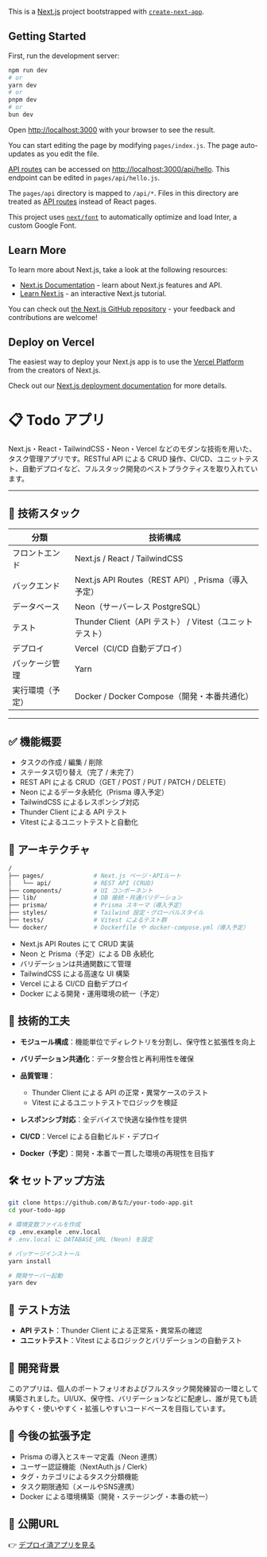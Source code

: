 This is a [Next.js](https://nextjs.org/) project bootstrapped with [`create-next-app`](https://github.com/vercel/next.js/tree/canary/packages/create-next-app).

## Getting Started

First, run the development server:

```bash
npm run dev
# or
yarn dev
# or
pnpm dev
# or
bun dev
```

Open [http://localhost:3000](http://localhost:3000) with your browser to see the result.

You can start editing the page by modifying `pages/index.js`. The page auto-updates as you edit the file.

[API routes](https://nextjs.org/docs/api-routes/introduction) can be accessed on [http://localhost:3000/api/hello](http://localhost:3000/api/hello). This endpoint can be edited in `pages/api/hello.js`.

The `pages/api` directory is mapped to `/api/*`. Files in this directory are treated as [API routes](https://nextjs.org/docs/api-routes/introduction) instead of React pages.

This project uses [`next/font`](https://nextjs.org/docs/basic-features/font-optimization) to automatically optimize and load Inter, a custom Google Font.

## Learn More

To learn more about Next.js, take a look at the following resources:

- [Next.js Documentation](https://nextjs.org/docs) - learn about Next.js features and API.
- [Learn Next.js](https://nextjs.org/learn) - an interactive Next.js tutorial.

You can check out [the Next.js GitHub repository](https://github.com/vercel/next.js/) - your feedback and contributions are welcome!

## Deploy on Vercel

The easiest way to deploy your Next.js app is to use the [Vercel Platform](https://vercel.com/new?utm_medium=default-template&filter=next.js&utm_source=create-next-app&utm_campaign=create-next-app-readme) from the creators of Next.js.

Check out our [Next.js deployment documentation](https://nextjs.org/docs/deployment) for more details.



# 📋 Todo アプリ

Next.js・React・TailwindCSS・Neon・Vercel などのモダンな技術を用いた、タスク管理アプリです。RESTful API による CRUD 操作、CI/CD、ユニットテスト、自動デプロイなど、フルスタック開発のベストプラクティスを取り入れています。

---

## 🚀 技術スタック

| 分類       | 技術構成                                       |
| -------- | ------------------------------------------ |
| フロントエンド  | Next.js / React / TailwindCSS              |
| バックエンド   | Next.js API Routes（REST API）, Prisma（導入予定） |
| データベース   | Neon（サーバーレス PostgreSQL）                    |
| テスト      | Thunder Client（API テスト） / Vitest（ユニットテスト）  |
| デプロイ     | Vercel（CI/CD 自動デプロイ）                       |
| パッケージ管理  | Yarn                                       |
| 実行環境（予定） | Docker / Docker Compose（開発・本番共通化）          |

---

## ✅ 機能概要

* タスクの作成 / 編集 / 削除
* ステータス切り替え（完了 / 未完了）
* REST API による CRUD（GET / POST / PUT / PATCH / DELETE）
* Neon によるデータ永続化（Prisma 導入予定）
* TailwindCSS によるレスポンシブ対応
* Thunder Client による API テスト
* Vitest によるユニットテストと自動化


## 🧠 アーキテクチャ

```bash
/
├── pages/              # Next.js ページ・APIルート
│   └── api/            # REST API (CRUD)
├── components/         # UI コンポーネント
├── lib/                # DB 接続・共通バリデーション
├── prisma/             # Prisma スキーマ（導入予定）
├── styles/             # Tailwind 設定・グローバルスタイル
├── tests/              # Vitest によるテスト群
└── docker/             # Dockerfile や docker-compose.yml（導入予定）
```

* Next.js API Routes にて CRUD 実装
* Neon と Prisma（予定）による DB 永続化
* バリデーションは共通関数にて管理
* TailwindCSS による高速な UI 構築
* Vercel による CI/CD 自動デプロイ
* Docker による開発・運用環境の統一（予定）


## 🧩 技術的工夫

* **モジュール構成**：機能単位でディレクトリを分割し、保守性と拡張性を向上
* **バリデーション共通化**：データ整合性と再利用性を確保
* **品質管理**：

  * Thunder Client による API の正常・異常ケースのテスト
  * Vitest によるユニットテストでロジックを検証
* **レスポンシブ対応**：全デバイスで快適な操作性を提供
* **CI/CD**：Vercel による自動ビルド・デプロイ
* **Docker（予定）**：開発・本番で一貫した環境の再現性を目指す


## 🛠 セットアップ方法

```bash
git clone https://github.com/あなた/your-todo-app.git
cd your-todo-app

# 環境変数ファイルを作成
cp .env.example .env.local
# .env.local に DATABASE_URL (Neon) を設定

# パッケージインストール
yarn install

# 開発サーバー起動
yarn dev
```


## 🔬 テスト方法

* **API テスト**：Thunder Client による正常系・異常系の確認
* **ユニットテスト**：Vitest によるロジックとバリデーションの自動テスト


## 🎯 開発背景

このアプリは、個人のポートフォリオおよびフルスタック開発練習の一環として構築されました。UI/UX、保守性、バリデーションなどに配慮し、誰が見ても読みやすく・使いやすく・拡張しやすいコードベースを目指しています。

## 🔮 今後の拡張予定

* Prisma の導入とスキーマ定義（Neon 連携）
* ユーザー認証機能（NextAuth.js / Clerk）
* タグ・カテゴリによるタスク分類機能
* タスク期限通知（メールやSNS連携）
* Docker による環境構築（開発・ステージング・本番の統一）

## 🔗 公開URL

👉 [デプロイ済アプリを見る](https://my-todo-9h6e.vercel.app/)

